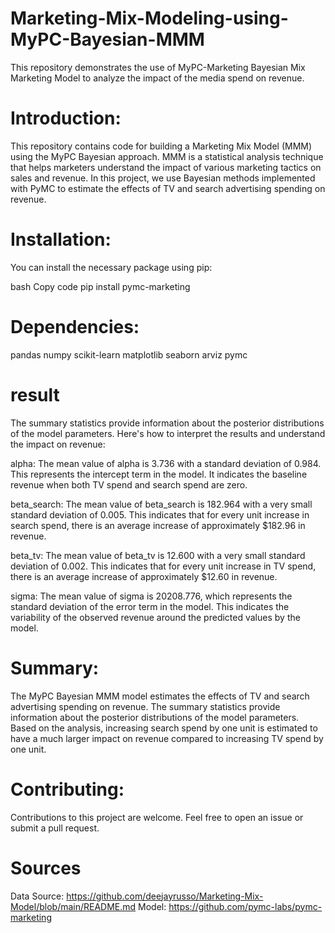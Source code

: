 # Marketing-Mix-Modeling-using-MyPC-Bayesian-MMM
This repository demonstrates the use of MyPC-Marketing Bayesian Mix Marketing Model to analyze the impact of the media spend on revenue.

# Introduction:

This repository contains code for building a Marketing Mix Model (MMM) using the MyPC Bayesian approach. MMM is a statistical analysis technique that helps marketers understand the impact of various marketing tactics on sales and revenue. In this project, we use Bayesian methods implemented with PyMC to estimate the effects of TV and search advertising spending on revenue.

# Installation:

You can install the necessary package using pip:

bash
Copy code
pip install pymc-marketing

# Dependencies:

pandas
numpy
scikit-learn
matplotlib
seaborn
arviz
pymc

# result


The summary statistics provide information about the posterior distributions of the model parameters. Here's how to interpret the results and understand the impact on revenue:

alpha: The mean value of alpha is 3.736 with a standard deviation of 0.984. This represents the intercept term in the model. It indicates the baseline revenue when both TV spend and search spend are zero.

beta_search: The mean value of beta_search is 182.964 with a very small standard deviation of 0.005. This indicates that for every unit increase in search spend, there is an average increase of approximately $182.96 in revenue.

beta_tv: The mean value of beta_tv is 12.600 with a very small standard deviation of 0.002. This indicates that for every unit increase in TV spend, there is an average increase of approximately $12.60 in revenue.

sigma: The mean value of sigma is 20208.776, which represents the standard deviation of the error term in the model. This indicates the variability of the observed revenue around the predicted values by the model.

# Summary:

The MyPC Bayesian MMM model estimates the effects of TV and search advertising spending on revenue. The summary statistics provide information about the posterior distributions of the model parameters. Based on the analysis, increasing search spend by one unit is estimated to have a much larger impact on revenue compared to increasing TV spend by one unit.

# Contributing:

Contributions to this project are welcome. Feel free to open an issue or submit a pull request.

# Sources
Data Source: https://github.com/deejayrusso/Marketing-Mix-Model/blob/main/README.md
Model: https://github.com/pymc-labs/pymc-marketing


